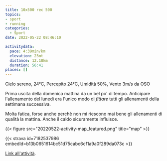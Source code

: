 ```yaml
---
title: 10x500 rec 500
topics:
- sport
- running
categories: 
  - Sport
date: 2022-05-22 08:46:10

activitydata:
  pace: 4:39min/km
  elevation: 23mt
  distance: 12.18km
  duration: 56:41
places: []
---
```


Cielo sereno, 24°C, Percepito 24°C, Umidità 50%, Vento 3m/s da OSO

<!--more-->

Prima uscita della domenica mattina da un bel po' di tempo. Anticipare l'allenamento del lunedì era l'unico modo di _fittare_ tutti gli allenamenti della settimana successiva.

Molta fatica, forse anche perchè non mi riescono mai bene gli allenamenti di qualità la mattina. Anche il caldo sicuramente influisce.

{{<  figure src="20220522-activity-map_featured.png" title="map" >}}

{{< strava id=7182537986 embedId=b13b0651614bc51d75cabc6cf1a9a0f289da073c >}}

[Link all'attività](https://strava.com/activities/7182537986).
